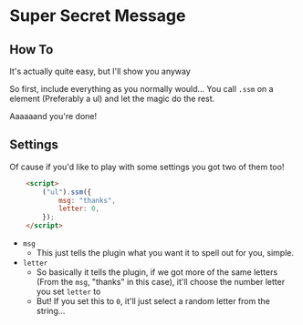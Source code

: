 Super Secret Message
====

## How To ##

It's actually quite easy, but I'll show you anyway

So first, include everything as you normally would... You call `.ssm` on a element (Preferably a ul) and let the magic do the rest.

Aaaaaand you're done!

## Settings ##

Of cause if you'd like to play with some settings you got two of them too!

```html
	<script>
		("ul").ssm({
			msg: "thanks",
			letter: 0,
		});
	</script>
```

* `msg`
	* This just tells the plugin what you want it to spell out for you, simple.
* `letter`
	* So basically it tells the plugin, if we got more of the same letters (From the `msg`, "thanks" in this case), it'll choose the number letter you set `letter` to
	* But! If you set this to `0`, it'll just select a random letter from the string...